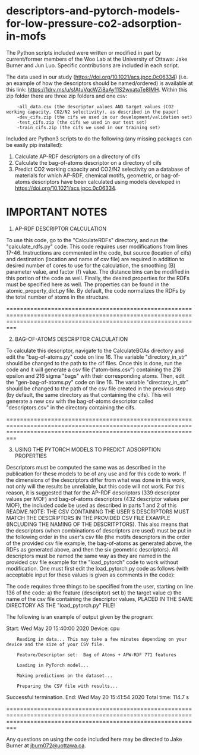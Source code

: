 # descriptors-and-pytorch-models-for-low-pressure-co2-adsorption-in-mofs

The Python scripts included were written or modified in part by current/former members of the Woo Lab at the University of Ottawa: Jake Burner and Jun Luo. Specific contributions are included in each script.

The data used in our study (https://doi.org/10.1021/acs.jpcc.0c06334) (i.e. an example of how the descriptors should be named/ordered) is available at this link: https://1drv.ms/u/s!AtuVqcWZi8aAy11S2wxataTe8IMH. Within this zip folder there are three zip folders and one csv:
        
        -all_data.csv (the descriptor values AND target values (CO2 working capacity, CO2/N2 selectivity), as described in the paper)
        -dev_cifs.zip (the cifs we used in our development/validation set)
        -test_cifs.zip (the cifs we used in our test set)
        -train_cifs.zip (the cifs we used in our training set)

Included are Python3 scripts to do the following (any missing packages can be easily pip installed):

1. Calculate AP-RDF descriptors on a directory of cifs
2. Calculate the bag-of-atoms descriptor on a directory of cifs
3. Predict CO2 working capacity and CO2/N2 selectivity on a database of materials for which AP-RDF, chemical motifs, geometric, or bag-of-atoms descriptors have been calculated using models developed in https://doi.org/10.1021/acs.jpcc.0c06334.

IMPORTANT NOTES
=====================================================================================================================================================================

1. AP-RDF DESCRIPTOR CALCULATION

To use this code, go to the "CalculateRDFs" directory, and run the "calculate_rdfs.py" code. This code requires user modifications from lines 17-46. Instructions are commented in the code, but source (location of cifs) and destination (location and name of csv file) are required in addition to desired number of cores to use for the calculation, the smoothing (B) parameter value, and factor (f) value. The distance bins can be modified in this portion of the code as well. Finally, the desired properties for the RDFs must be specified here as well. The properties can be found in the atomic_property_dict.py file. By default, the code normalizes the RDFs by the total number of atoms in the structure.


=====================================================================================================================================================================

2. BAG-OF-ATOMS DESCRIPTOR CALCULATION

To calculate this descriptor, navigate to the CalculateBOAs directory and edit the "bag-of-atoms.py" code on line 16. The variable "directory_in_str" should be changed to the path to the cif files. Once this is done, run the code and it will generate a csv file ("atom-bins.csv") containing the 216 epsilon and 216 sigma "bags" with their corresponding atoms. Then, edit the "gen-bag-of-atoms.py" code on line 16. The variable "directory_in_str" should be changed to the path of the csv file created in the previous step (by default, the same directory as that containing the cifs). This will generate a new csv with the bag-of-atoms descriptor called "descriptors.csv" in the directory containing the cifs.

=====================================================================================================================================================================

3. USING THE PYTORCH MODELS TO PREDICT ADSORPTION PROPERTIES

Descriptors must be computed the same was as described in the publication for these models to be of any use and for this code to work. If the dimensions of the descriptors differ from what was done in this work, not only will the results be unreliable, but this code will not work. For this reason, it is suggested that for the AP-RDF descriptors (339 descriptor values per MOF) and bag-of-atoms descriptors (432 descriptor values per MOF), the included code be used as described in parts 1 and 2 of this README.NOTE: THE CSV CONTAINING THE USER'S DESCRIPTORS MUST MATCH THE DESCRIPTORS IN THE PROVIDED CSV FILE EXAMPLE (INCLUDING THE NAMING OF THE DESCRITPTORS). This also means that the descriptors (when combinations of descriptors are used) must be put in the following order in the user's csv file (the motifs descriptors in the order of the provided csv file example, the bag-of-atoms as generated above, the RDFs as generated above, and then the six geometric descriptors). All descriptors must be named the same way as they are named in the provided csv file example for the "load_pytorch" code to work without modification. One must first edit the load_pytorch.py code as follows (with acceptable input for these values is given as comments in the code):

The code requires three things to be specified from the user, starting on line 136 of the code:
a) the feature (descriptor) set
b) the target value
c) the name of the csv file containing the descriptor values, PLACED IN THE SAME DIRECTORY AS THE "load_pytorch.py" FILE!

The following is an example of output given by the program:

Start:  Wed May 20 15:40:00 2020
Device:  cpu

        Reading in data... This may take a few minutes depending on your device and the size of your CSV file.

        Feature/Descriptor set:  Bag of Atoms + APW-RDF 771 features

        Loading in PyTorch model...

        Making predictions on the dataset...

        Preparing the CSV file with results...

Successful termination.
End: Wed May 20 15:41:54 2020
Total time: 114.7 s

=====================================================================================================================================================================

Any questions on using the code included here may be directed to Jake Burner at jburn072@uottawa.ca.


